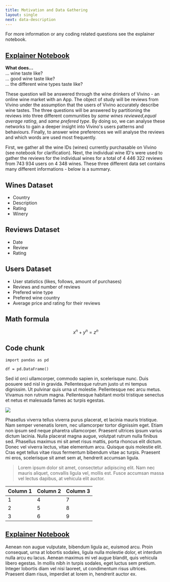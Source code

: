 ```yaml
---
title: Motivation and Data Gathering
layout: single
next: data-description
---
```




For more information or any coding related questions see the explainer notebook.
## [Explainer Notebook](explainer-notebook.html)

**What does...** \
... wine taste like? \
... good wine taste like? \
... the different wine types taste like?

These question will be answered through the wine drinkers of Vivino - an online wine market with an App. The object of study will be reviews from Vivino under the assumption that the users of Vivino accurately describe wine tastes. The three questions will be answered by partitioning the reviews into three different communities by _same wines reviewed_,_equal average rating_, and _same prefered type_. By doing so, we can analyse these networks to gain a deeper insight into Vivino's users patterns and behaviours. Finally, to answer wine preferences we will analyse the reviews and which words are used most frequently.

First, we gather all the wine IDs (wines) currently purchasable on Vivino (see notebook for clarification). Next, the individual wine ID's were used to gather the reviews for the individual wines for a total of 4 446 322 reviews from 743 934 users on 4 348 wines. These three different data set contains many different informations - below is a summary.

## Wines Dataset
- Country
- Description
- Rating
- Winery

## Reviews Dataset
- Date
- Review
- Rating

## Users Dataset
- User statistics (likes, follows, amount of purchases)
- Reviews and number of reviews
- Prefered wine type
- Prefered wine country 
- Average price and rating for their reviews


## Math formula


$$ x^n + y^n = z^n $$

## Code chunk

```
import pandas as pd

df = pd.DataFrame()
```

Sed id orci ullamcorper, commodo sapien in, scelerisque nunc. Duis posuere sed nisl in gravida. Pellentesque rutrum justo ut mi tempus dignissim. Ut pulvinar quis urna ut molestie. Pellentesque nec arcu metus. Vivamus non rutrum magna. Pellentesque habitant morbi tristique senectus et netus et malesuada fames ac turpis egestas.

![](https://source.unsplash.com/random/?Copenhagen)

Phasellus viverra tellus viverra purus placerat, et lacinia mauris tristique. Nam semper venenatis lorem, nec ullamcorper tortor dignissim eget. Etiam non ipsum sed neque pharetra ullamcorper. Praesent ultrices ipsum varius dictum lacinia. Nulla placerat magna augue, volutpat rutrum nulla finibus sed. Phasellus maximus mi sit amet risus mattis, porta rhoncus elit dictum. Donec vel viverra lectus, vitae elementum arcu. Quisque quis molestie elit. Cras eget tellus vitae risus fermentum bibendum vitae ac turpis. Praesent mi eros, scelerisque sit amet sem at, hendrerit accumsan ligula.

> Lorem ipsum dolor sit amet, consectetur adipiscing elit. Nam nec mauris aliquet, convallis ligula vel, mollis est. Fusce accumsan massa vel lectus dapibus, at vehicula elit auctor.

| Column 1  | Column 2  |  Column 3 |
|---|---|---|
| 1 | 4 | 7 |
| 2 | 5 | 8 |
| 3 | 6 | 9 |

## [Explainer Notebook](Explainer-Notebook.html)

Aenean non augue vulputate, bibendum ligula ac, euismod arcu. Proin consequat, urna at lobortis sodales, ligula nulla molestie dolor, et interdum nulla arcu eu lacus. Aenean maximus mi vel augue blandit, quis vehicula libero egestas. In mollis nibh in turpis sodales, eget luctus sem pretium. Integer lobortis diam vel nisi laoreet, ut condimentum risus ultrices. Praesent diam risus, imperdiet at lorem in, hendrerit auctor ex.